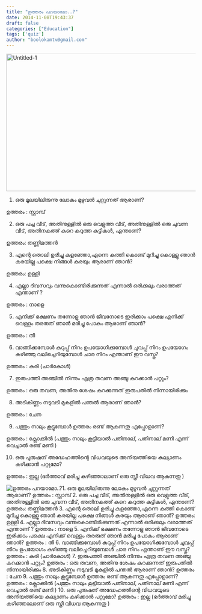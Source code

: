 ```yaml
---
title: "ഉത്തരം പറയാമോ..?"
date: 2014-11-08T19:43:37
draft: false
categories: ["Education"]
tags: ['quiz']
author: "boolokamtv@gmail.com"
---
```


<img class="aligncenter size-full wp-image-183249" src="https://cdn.boolokam.com/articles/2014/10/Untitled-1173.jpg" alt="Untitled-1" width="620" height="365" />

1. ഒരു മൂലയിലിരുന്നു ലോകം മുഴുവന്‍ ചുറ്റുന്നത് ആരാണ്?

ഉത്തരം : സ്റ്റാമ്പ്

2. ഒരു പച്ച വീട്, അതിനുള്ളില്‍ ഒരു വെളുത്ത വീട്, അതിനുള്ളില്‍ ഒരു ചുവന്ന വീട്, അതിനകത്ത് കുറെ കറുത്ത കുട്ടികള്‍, എന്താണ്?

ഉത്തരം: തണ്ണിമത്തന്‍

3. എന്റെ തൊലി ഉരിച്ചു കളഞ്ഞോ,എന്നെ കത്തി കൊണ്ട് മുറിച്ചു കൊള്ളൂ ഞാന്‍ കരയില്ല പക്ഷെ നിങ്ങള്‍ കരയും ആരാണ് ഞാന്‍?

ഉത്തരം: ഉള്ളി

4. എല്ലാ ദിവസവും വന്നുകൊണ്ടിരിക്കുന്നത് എന്നാല്‍ ഒരിക്കലും വരാത്തത് എന്താണ് ?

ഉത്തരം : നാളെ

5. എനിക്ക് ഭക്ഷണം തന്നോളു ഞാന്‍ ജീവനോടെ ഇരിക്കാം പക്ഷെ എനിക്ക് വെള്ളം തരരുത് ഞാന്‍ മരിച്ചു പോകും ആരാണ് ഞാന്‍?

ഉത്തരം : തീ

6. വാങ്ങിക്കുമ്പോള്‍ കറുപ്പ് നിറം ഉപയോഗിക്കുമ്പോള്‍ ചുവപ്പ് നിറം ഉപയോഗം കഴിഞ്ഞു വലിച്ചെറിയുമ്പോള്‍ ചാര നിറം എന്താണ് ഈ വസ്തു?

ഉത്തരം : കരി (ചാര്‍കോള്‍)

7. ഇരുപത്തി അഞ്ചില്‍ നിന്നും എത്ര തവണ അഞ്ചു കുറക്കാന്‍ പറ്റും?

ഉത്തരം : ഒരു തവണ, അതിനു ശേഷം കുറക്കുന്നത് ഇരുപതില്‍ നിന്നായിരിക്കും

8. അടികിണ്ണം നടുവടി മുകളില്‍ പന്തല്‍ ആരാണ് ഞാന്‍?

ഉത്തരം : ചേന

9. പത്തും നാലും കൂട്ടുമ്പോള്‍ ഉത്തരം രണ്ട് ആകുന്നതു എപ്പോളാണ്?

ഉത്തരം : ക്ലോക്കില്‍ (പത്തും നാലും കൂട്ടിയാല്‍ പതിനാല്, പതിനാല് മണി എന്ന് വെച്ചാല്‍ രണ്ട് മണി )

10. ഒരു പുരുഷന് അദ്ധേഹത്തിന്റെ വിധവയുടെ അനിയത്തിയെ കല്യാണം കഴിക്കാന്‍ പറ്റുമോ?

ഉത്തരം : ഇല്ല (ഭര്‍ത്താവ് മരിച്ചു കഴിഞ്ഞാലാണ് ഒരു സ്ത്രീ വിധവ ആകുന്നതു )


![ഉത്തരം പറയാമോ..?](https://cdn.boolokam.com/articles/2014/10/Untitled-1173.jpg)1\. ഒരു മൂലയിലിരുന്നു ലോകം മുഴുവന്‍ ചുറ്റുന്നത് ആരാണ്? ഉത്തരം : സ്റ്റാമ്പ് 2\. ഒരു പച്ച വീട്, അതിനുള്ളില്‍ ഒരു വെളുത്ത വീട്, അതിനുള്ളില്‍ ഒരു ചുവന്ന വീട്, അതിനകത്ത് കുറെ കറുത്ത കുട്ടികള്‍, എന്താണ്? ഉത്തരം: തണ്ണിമത്തന്‍ 3\. എന്റെ തൊലി ഉരിച്ചു കളഞ്ഞോ,എന്നെ കത്തി കൊണ്ട് മുറിച്ചു കൊള്ളൂ ഞാന്‍ കരയില്ല പക്ഷെ നിങ്ങള്‍ കരയും ആരാണ് ഞാന്‍? ഉത്തരം: ഉള്ളി 4\. എല്ലാ ദിവസവും വന്നുകൊണ്ടിരിക്കുന്നത് എന്നാല്‍ ഒരിക്കലും വരാത്തത് എന്താണ് ? ഉത്തരം : നാളെ 5\. എനിക്ക് ഭക്ഷണം തന്നോളു ഞാന്‍ ജീവനോടെ ഇരിക്കാം പക്ഷെ എനിക്ക് വെള്ളം തരരുത് ഞാന്‍ മരിച്ചു പോകും ആരാണ് ഞാന്‍? ഉത്തരം : തീ 6\. വാങ്ങിക്കുമ്പോള്‍ കറുപ്പ് നിറം ഉപയോഗിക്കുമ്പോള്‍ ചുവപ്പ് നിറം ഉപയോഗം കഴിഞ്ഞു വലിച്ചെറിയുമ്പോള്‍ ചാര നിറം എന്താണ് ഈ വസ്തു? ഉത്തരം : കരി (ചാര്‍കോള്‍) 7\. ഇരുപത്തി അഞ്ചില്‍ നിന്നും എത്ര തവണ അഞ്ചു കുറക്കാന്‍ പറ്റും? ഉത്തരം : ഒരു തവണ, അതിനു ശേഷം കുറക്കുന്നത് ഇരുപതില്‍ നിന്നായിരിക്കും 8\. അടികിണ്ണം നടുവടി മുകളില്‍ പന്തല്‍ ആരാണ് ഞാന്‍? ഉത്തരം : ചേന 9\. പത്തും നാലും കൂട്ടുമ്പോള്‍ ഉത്തരം രണ്ട് ആകുന്നതു എപ്പോളാണ്? ഉത്തരം : ക്ലോക്കില്‍ (പത്തും നാലും കൂട്ടിയാല്‍ പതിനാല്, പതിനാല് മണി എന്ന് വെച്ചാല്‍ രണ്ട് മണി ) 10\. ഒരു പുരുഷന് അദ്ധേഹത്തിന്റെ വിധവയുടെ അനിയത്തിയെ കല്യാണം കഴിക്കാന്‍ പറ്റുമോ? ഉത്തരം : ഇല്ല (ഭര്‍ത്താവ് മരിച്ചു കഴിഞ്ഞാലാണ് ഒരു സ്ത്രീ വിധവ ആകുന്നതു )
